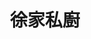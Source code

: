 ---
title: "徐家私廚"
description: "徐家私廚"
layout: shop
keywords:
  - 美食競賽
  - 台灣美食
  - 美食精選
datePublished: "2025-06-30"
dateModified: "2025-07-04"
city: "台北市"
district: "松山區"
address: "台北市松山區復興北路313巷37號"
phone: ""
geo: "25.059043357293007, 121.54656539245775"
google_map: "https://maps.app.goo.gl/fUNQCn4QZYsw2VvM8"
footinder: "https://footinder.com.tw/%E5%8F%B0%E5%8C%97%E5%B8%82%E6%9D%BE%E5%B1%B1%E5%8D%80/168881/"
official: "https://www.instagram.com/ouah.hanchi/"
award:
  - name: "500盤"
    year: "2024"
    entries:
      - dishes:
          - "冰糖叉燒肉"

---